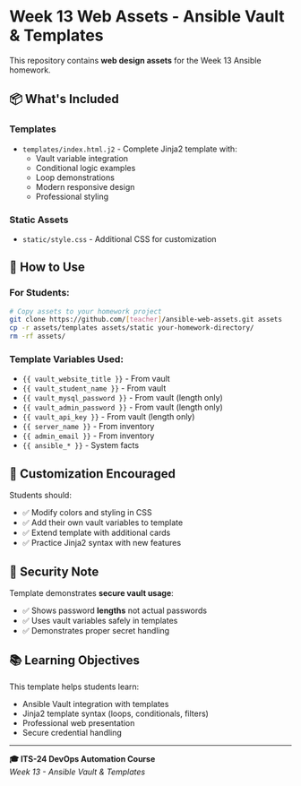 # Week 13 Web Assets - Ansible Vault & Templates

This repository contains **web design assets** for the Week 13 Ansible homework.

## 📦 What's Included

### Templates
- `templates/index.html.j2` - Complete Jinja2 template with:
  - Vault variable integration
  - Conditional logic examples
  - Loop demonstrations
  - Modern responsive design
  - Professional styling

### Static Assets
- `static/style.css` - Additional CSS for customization

## 🎯 How to Use

### For Students:
```bash
# Copy assets to your homework project
git clone https://github.com/[teacher]/ansible-web-assets.git assets
cp -r assets/templates assets/static your-homework-directory/
rm -rf assets/
```

### Template Variables Used:
- `{{ vault_website_title }}` - From vault
- `{{ vault_student_name }}` - From vault  
- `{{ vault_mysql_password }}` - From vault (length only)
- `{{ vault_admin_password }}` - From vault (length only)
- `{{ vault_api_key }}` - From vault (length only)
- `{{ server_name }}` - From inventory
- `{{ admin_email }}` - From inventory
- `{{ ansible_* }}` - System facts

## 🎨 Customization Encouraged

Students should:
- ✅ Modify colors and styling in CSS
- ✅ Add their own vault variables to template
- ✅ Extend template with additional cards
- ✅ Practice Jinja2 syntax with new features

## 🔐 Security Note

Template demonstrates **secure vault usage**:
- ✅ Shows password **lengths** not actual passwords
- ✅ Uses vault variables safely in templates
- ✅ Demonstrates proper secret handling

## 📚 Learning Objectives

This template helps students learn:
- Ansible Vault integration with templates
- Jinja2 template syntax (loops, conditionals, filters)
- Professional web presentation
- Secure credential handling

---

**🎓 ITS-24 DevOps Automation Course**  
*Week 13 - Ansible Vault & Templates*
